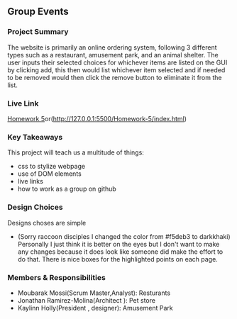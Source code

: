 ## Group Events

### Project Summary

The website is primarily an online ordering system, following 3 different types such as a restaurant, amusement park, and an animal shelter. The user inputs their selected choices for whichever items are listed on the GUI by clicking add, this then would list whichever item selected and if needed to be removed would then click the remove button to eliminate it from the list.

### Live Link

[Homework 5](https://kayholly.github.io/raccons/homework-5/)or(http://127.0.0.1:5500/Homework-5/index.html)

### Key Takeaways

This project will teach us a multitude of things:
- css to stylize webpage
- use of DOM elements
- live links
- how to work as a group on github 


### Design Choices 

Designs choses are simple 
- (Sorry raccoon disciples I changed the color from #f5deb3 to darkkhaki)
Personally I just think it is better on the eyes but I don't want to make any changes because it does look like someone did make the effort to do that. There is nice boxes for the highlighted points on each page.


### Members & Responsibilities

<!-- List all members, their roles, and their scenario titles -->
- Moubarak Mossi(Scrum Master,Analyst): Resturants 
- Jonathan Ramirez-Molina(Architect ): Pet store
- Kaylinn Holly(President , designer): Amusement Park
